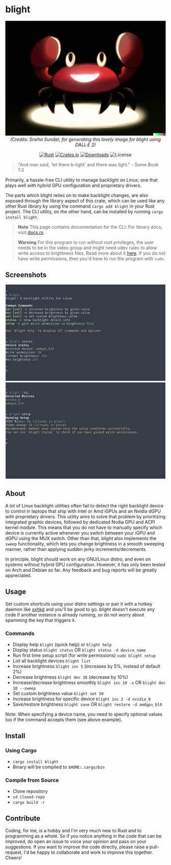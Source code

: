 # blight
<div align="center">

![Generated using Dall-E 2](blightm.png)
*(Credits: Sneha Sundar, for generating this lovely image for blight using DALL·E 2)*

[![Rust](https://github.com/VoltaireNoir/blight/actions/workflows/rust.yml/badge.svg)](https://github.com/VoltaireNoir/blight/actions/workflows/rust.yml)
[![Crates.io](https://img.shields.io/crates/v/blight)](https://crates.io/crates/blight)
[![Downloads](https://img.shields.io/crates/d/blight)](https://crates.io/crates/blight)
![License](https://img.shields.io/crates/l/blight)

</div>

> "And man said, 'let there b-light' and there was light." - Some Book 1:3

Primarily, a hassle-free CLI utility to manage backlight on Linux; one that plays well with hybrid GPU configuration and proprietary drivers.

The parts which blight relies on to make backlight changes, are also exposed through the library aspect of this crate, which can be used like any other Rust library by using the command `cargo add blight` in your Rust project. The CLI utility, on the other hand, can be installed by running `cargo install blight`.

> **Note**
> This page contains documentation for the CLI. For library docs, visit [docs.rs](https://docs.rs/blight/).

> **Warning**
> For this program to run without root privileges, the user needs to be in the video group and might need udev rules to allow write access to brightness files. Read more about it [here](https://wiki.archlinux.org/title/Backlight#ACPI). If you do not have write permissions, then you'd have to run the program with `sudo`.

## Screenshots
![](blight_s1.png)
![](blight_s2.png)

## About
A lot of Linux backlight utilities often fail to detect the right backlight device to control in laptops that ship with Intel or Amd iGPUs and an Nvidia dGPU with proprietary drivers. This utility aims to solve that problem by prioritizing integrated graphic devices, followed by dedicated Nvdia GPU and ACPI kernel module. This means that you do not have to manually specify which device is currently active whenever you switch between your iGPU and dGPU using the MUX switch. Other than that, *blight* also implements the `sweep` functionality, which lets you change brightness in a smooth sweeping manner, rather than applying sudden jerky increments/decrements.

In principle, blight should work on any GNU/Linux distro, and even on systems without hybrid GPU configuration. However, it has only been tested on Arch and Debian so far. Any feedback and bug reports will be greatly appreciated.

## Usage
Set custom shortcuts using your distro settings or pair it with a hotkey daemon like [sxhkd](https://github.com/baskerville/sxhkd) and you'll be good to go. *blight* doesn't execute any code if another instance is already running, so do not worry about spamming the key that triggers it.

### Commands
- Display help `blight` (quick help) or `blight help`
- Display status `blight status` OR `blight status -d device_name`
- Run first time setup script (for write permissions) `sudo blight setup`
- List all backlight devices `blight list`
- Increase brightness `blight inc 5` (increases by 5%, instead of default 2%)
- Decrease brightness `blight dec 10` (decrease by 10%)
- Increase/decrease brightness smoothly `blight inc 10 -s` OR `blight dec 10 --sweep`
- Set custom brightness value `blight set 50`
- Increase brightness for specific device `blight inc 2 -d nvidia_0`
- Save/restore brightness `blight save` OR `blight restore -d amdgpu_bl0`

Note: When specifying a device name, you need to specify optional values too if the command accepts them (see above example).

## Install
### Using Cargo
- `cargo install blight`
- Binary will be compiled to `$HOME:.cargo/bin`

### Compile from Source
- Clone repository
- `cd cloned-repo`
- `cargo build -r`

## Contribute
Coding, for me, is a hobby and I'm very much new to Rust and to programming as a whole. So if you notice anything in the code that can be improved, do open an issue to voice your opinion and pass on your suggestions. If you want to improve the code directly, please raise a pull-request, I'd be happy to collaborate and work to improve this together. Cheers!

